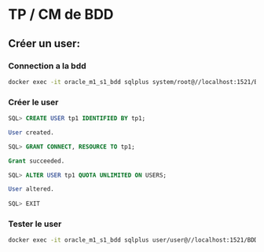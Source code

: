 # TP / CM de BDD

## Créer un user: 

### Connection a la bdd

```bash
docker exec -it oracle_m1_s1_bdd sqlplus system/root@//localhost:1521/BDD
```

### Créer le user

```sql
SQL> CREATE USER tp1 IDENTIFIED BY tp1;                      

User created.

SQL> GRANT CONNECT, RESOURCE TO tp1;

Grant succeeded.

SQL> ALTER USER tp1 QUOTA UNLIMITED ON USERS;

User altered.
     
SQL> EXIT

```

### Tester le user 

```bash
docker exec -it oracle_m1_s1_bdd sqlplus user/user@//localhost:1521/BDD
```
